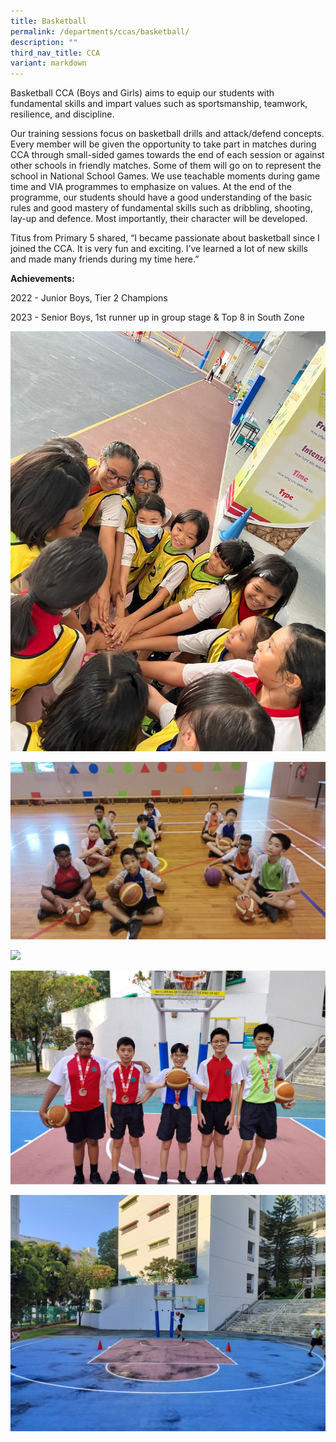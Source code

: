 ```yaml
---
title: Basketball
permalink: /departments/ccas/basketball/
description: ""
third_nav_title: CCA
variant: markdown
---
```

Basketball CCA (Boys and Girls) aims to equip our students with fundamental skills and impart values such as sportsmanship, teamwork, resilience, and discipline.  
<p>Our training sessions focus on basketball drills and attack/defend concepts. Every member will be given the opportunity to take part in matches during CCA through small-sided games towards the end of each session or against other schools in friendly matches. Some of them will go on to represent the school in National School Games. We use teachable moments during game time and VIA programmes to emphasize on values.
At the end of the programme, our students should have a good understanding of the basic rules and good mastery of fundamental skills such as dribbling, shooting, lay-up and defence. Most importantly, their character will be developed.</p>
<p>Titus from Primary 5 shared, “I became passionate about basketball since I joined the CCA. It is very fun and exciting. I’ve learned a lot of new skills and made many friends during my time here.”</p>

**Achievements:**
<p>2022 - Junior Boys, Tier 2 Champions</p>
<p>2023 - Senior Boys, 1st runner up in group stage &amp; Top 8 in South Zone</p> 

![](/images/2024%20Photos/Basketball/Basketball_image001.jpg)

![](/images/2024%20Photos/Basketball/Basketball_image002.jpeg)

![](/images/2024%20Photos/Basketball/Basketball_image003.jpg)

![](/images/2024%20Photos/Basketball/Basketball_image004.jpg)

![](/images/2024%20Photos/Basketball/Basketball_image005.jpg)

